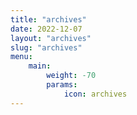 ```yaml
---
title: "archives"
date: 2022-12-07
layout: "archives"
slug: "archives"
menu:
    main:
        weight: -70
        params: 
            icon: archives
---
```

